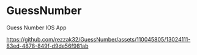 # GuessNumber
Guess Number IOS App


https://github.com/rezzak32/GuessNumber/assets/110045805/13024111-83ed-4878-849f-d9de56f981ab

